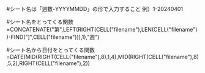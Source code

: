 #シート名は「週数-YYYYMMDD」の形で入力すること
例）1-20240401

#シート名をとってくる関数
=CONCATENATE("第",LEFT(RIGHT(CELL("filename"),LEN(CELL("filename"))-FIND("]",CELL("filename"))),1),"週")		

#シート名から日付をとってくる関数
=DATE(MID(RIGHT(CELL("filename"),8),1,4),MID(RIGHT(CELL("filename"),8),5,2),RIGHT(CELL("filename"),2))

#

